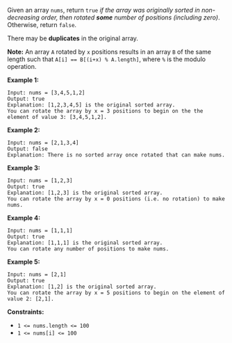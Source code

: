 Given an array `nums`, return `true` _if the array was originally sorted in
non-decreasing order, then rotated **some** number of positions (including
zero)_. Otherwise, return `false`.

There may be **duplicates** in the original array.

**Note:** An array `A` rotated by `x` positions results in an array `B` of the
same length such that `A[i] == B[(i+x) % A.length]`, where `%` is the modulo
operation.



**Example 1:**

    
    
    Input: nums = [3,4,5,1,2]
    Output: true
    Explanation: [1,2,3,4,5] is the original sorted array.
    You can rotate the array by x = 3 positions to begin on the the element of value 3: [3,4,5,1,2].
    

**Example 2:**

    
    
    Input: nums = [2,1,3,4]
    Output: false
    Explanation: There is no sorted array once rotated that can make nums.
    

**Example 3:**

    
    
    Input: nums = [1,2,3]
    Output: true
    Explanation: [1,2,3] is the original sorted array.
    You can rotate the array by x = 0 positions (i.e. no rotation) to make nums.
    

**Example 4:**

    
    
    Input: nums = [1,1,1]
    Output: true
    Explanation: [1,1,1] is the original sorted array.
    You can rotate any number of positions to make nums.
    

**Example 5:**

    
    
    Input: nums = [2,1]
    Output: true
    Explanation: [1,2] is the original sorted array.
    You can rotate the array by x = 5 positions to begin on the element of value 2: [2,1].
    



**Constraints:**

  * `1 <= nums.length <= 100`
  * `1 <= nums[i] <= 100`

